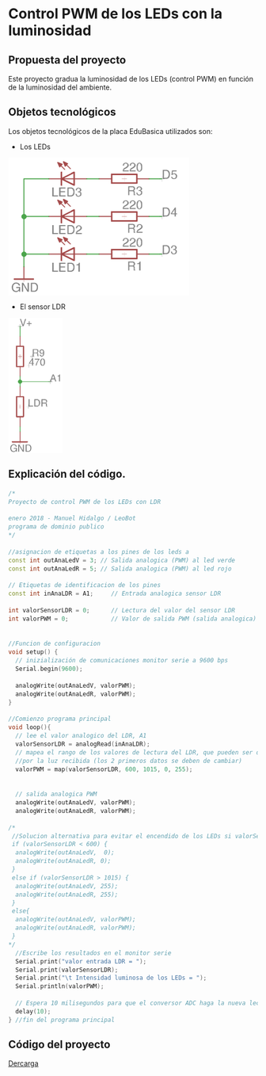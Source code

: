 # Control PWM de los LEDs con la luminosidad

## Propuesta del proyecto
Este proyecto gradua la luminosidad de los LEDs (control PWM) en función de la luminosidad del ambiente.

## Objetos tecnológicos
Los objetos tecnológicos de la placa EduBasica utilizados son:
- Los LEDs

<a href="" target="_blank"><img width="366" height="278" border="0" align="center" src="https://github.com/leobotmanuel/ProgramandoObjetosTecnologicos/blob/master/software/arduino/proyectos/img/leds_cirEdubasica.png"/></a>

- El sensor LDR

<a href="" target="_blank"><img width="109" height="274" border="0" align="center" src="https://github.com/leobotmanuel/ProgramandoObjetosTecnologicos/blob/master/software/arduino/proyectos/img/LDR_esqEdubasica.png"/></a>

## Explicación del código.
```cpp
/*
Proyecto de control PWM de los LEDs con LDR 

enero 2018 - Manuel Hidalgo / LeoBot
programa de dominio publico
*/

//asignacion de etiquetas a los pines de los leds a
const int outAnaLedV = 3; // Salida analogica (PWM) al led verde
const int outAnaLedR = 5; // Salida analogica (PWM) al led rojo

// Etiquetas de identificacion de los pines
const int inAnaLDR = A1;     // Entrada analogica sensor LDR

int valorSensorLDR = 0;      // Lectura del valor del sensor LDR
int valorPWM = 0;            // Valor de salida PWM (salida analogica) a los pines LEDs


//Funcion de configuracion
void setup() {    
  // inizialización de comunicaciones monitor serie a 9600 bps
  Serial.begin(9600);            

  analogWrite(outAnaLedV, valorPWM);
  analogWrite(outAnaLedR, valorPWM);
}

//Comienzo programa principal
void loop(){
  // lee el valor analogico del LDR, A1
  valorSensorLDR = analogRead(inAnaLDR);            
  // mapea el rango de los valores de lectura del LDR, que pueden ser diferentes
  //por la luz recibida (los 2 primeros datos se deben de cambiar)
  valorPWM = map(valorSensorLDR, 600, 1015, 0, 255);  
  

  // salida analogica PWM
  analogWrite(outAnaLedV, valorPWM);
  analogWrite(outAnaLedR, valorPWM);  

/*
 //Solucion alternativa para evitar el encendido de los LEDs si valorSensorLDR < 600
 if (valorSensorLDR < 600) {
  analogWrite(outAnaLedV,  0);
  analogWrite(outAnaLedR, 0);
 }
 else if (valorSensorLDR > 1015) {
  analogWrite(outAnaLedV, 255);
  analogWrite(outAnaLedR, 255);
 }
 else{
  analogWrite(outAnaLedV, valorPWM);
  analogWrite(outAnaLedR, valorPWM);
 }
*/
  //Escribe los resultados en el monitor serie
  Serial.print("valor entrada LDR = ");  
  Serial.print(valorSensorLDR);      
  Serial.print("\t Intensidad luminosa de los LEDs = ");      
  Serial.println(valorPWM);   

  // Espera 10 milisegundos para que el conversor ADC haga la nueva lectura // waits 10 ms for the ADC makes a new reading
  delay(10);    
} //fin del programa principal
```

## Código del proyecto
[Dercarga](https://github.com/leobotmanuel/ProgramandoObjetosTecnologicos/blob/master/software/arduino/proyectos/proy02_control_PWM_LEDsLDR.zip)
